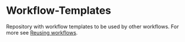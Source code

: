 # Workflow-Templates

Repository with workflow templates to be used by other workflows. For more see [Reusing workflows](https://docs.github.com/en/actions/using-workflows/reusing-workflows).
